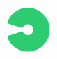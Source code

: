 <p align="center">
  <img width="100"src="https://raw.githubusercontent.com/creativeschool/heptagon/master/public/logo.png">
</p>
